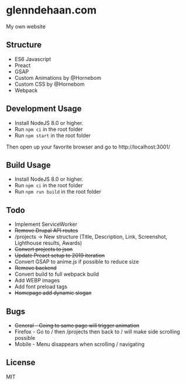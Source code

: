 # glenndehaan.com

My own website

## Structure
- ES6 Javascript
- Preact
- GSAP
- Custom Animations by @Hornebom
- Custom CSS by @Hornebom
- Webpack

## Development Usage
- Install NodeJS 8.0 or higher.
- Run `npm ci` in the root folder
- Run `npm start` in the root folder

Then open up your favorite browser and go to http://localhost:3001/

## Build Usage
- Install NodeJS 8.0 or higher.
- Run `npm ci` in the root folder
- Run `npm run build` in the root folder

## Todo
- Implement ServiceWorker
- ~~Remove Drupal API routes~~
- /projects -> New structure (Title, Description, Link, Screenshot, Lighthouse results, Awards)
- ~~Convert projects to json~~
- ~~Update Preact setup to 2019 iteration~~
- Convert GSAP to anime.js if possible to reduce size
- ~~Remove backend~~
- Convert build to full webpack build
- Add WEBP images
- Add font preload tags
- ~~Homepage add dynamic slogan~~

## Bugs
- ~~General - Going to same page will trigger animation~~
- Firefox - Go to / then /projects then back to / will make side scrolling possible
- Mobile - Menu disappears when scrolling / navigating

## License

MIT
